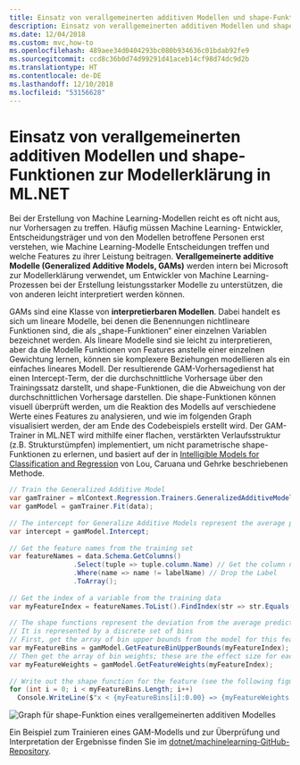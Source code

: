 ```yaml
---
title: Einsatz von verallgemeinerten additiven Modellen und shape-Funktionen zur Modellerklärung in ML.NET
description: Einsatz von verallgemeinerten additiven Modellen und shape-Funktionen zur Modellerklärung in ML.NET
ms.date: 12/04/2018
ms.custom: mvc,how-to
ms.openlocfilehash: 489aee34d0404293bc080b934636c01bdab92fe9
ms.sourcegitcommit: ccd8c36b0d74d99291d41aceb14cf98d74dc9d2b
ms.translationtype: HT
ms.contentlocale: de-DE
ms.lasthandoff: 12/10/2018
ms.locfileid: "53156628"
---
```

# <a name="use-generalized-additive-models-and-shape-functions-for-model-explainability-in-mlnet"></a>Einsatz von verallgemeinerten additiven Modellen und shape-Funktionen zur Modellerklärung in ML.NET

Bei der Erstellung von Machine Learning-Modellen reicht es oft nicht aus, nur Vorhersagen zu treffen. Häufig müssen Machine Learning- Entwickler, Entscheidungsträger und von den Modellen betroffene Personen erst verstehen, wie Machine Learning-Modelle Entscheidungen treffen und welche Features zu ihrer Leistung beitragen. **Verallgemeinerte additive Modelle (Generalized Additive Models, GAMs)** werden intern bei Microsoft zur Modellerklärung verwendet, um Entwickler von Machine Learning-Prozessen bei der Erstellung leistungsstarker Modelle zu unterstützen, die von anderen leicht interpretiert werden können.

GAMs sind eine Klasse von **interpretierbaren Modellen**. Dabei handelt es sich um lineare Modelle, bei denen die Benennungen nichtlineare Funktionen sind, die als „shape-Funktionen“ einer einzelnen Variablen bezeichnet werden. Als lineare Modelle sind sie leicht zu interpretieren, aber da die Modelle Funktionen von Features anstelle einer einzelnen Gewichtung lernen, können sie komplexere Beziehungen modellieren als ein einfaches lineares Modell. Der resultierende GAM-Vorhersagedienst hat einen Intercept-Term, der die durchschnittliche Vorhersage über den Trainingssatz darstellt, und shape-Funktionen, die die Abweichung von der durchschnittlichen Vorhersage darstellen. Die shape-Funktionen können visuell überprüft werden, um die Reaktion des Modells auf verschiedene Werte eines Features zu analysieren, und wie im folgenden Graph visualisiert werden, der am Ende des Codebeispiels erstellt wird. Der GAM-Trainer in ML.NET wird mithilfe einer flachen, verstärkten Verlaufsstruktur (z.B. Strukturstümpfen) implementiert, um nicht parametrische shape-Funktionen zu erlernen, und basiert auf der in [Intelligible Models for Classification and Regression](https://www.cs.cornell.edu/~yinlou/papers/lou-kdd12.pdf) von Lou, Caruana und Gehrke beschriebenen Methode.

```csharp
// Train the Generalized Additive Model
var gamTrainer = mlContext.Regression.Trainers.GeneralizedAdditiveModels()
var gamModel = gamTrainer.Fit(data);
 
// The intercept for Generalize Additive Models represent the average prediction for the training data
var intercept = gamModel.Intercept;
 
// Get the feature names from the training set
var featureNames = data.Schema.GetColumns()
                .Select(tuple => tuple.column.Name) // Get the column names
                .Where(name => name != labelName) // Drop the Label
                .ToArray();
 
// Get the index of a variable from the training data
var myFeatureIndex = featureNames.ToList().FindIndex(str => str.Equals("MyFeature"));
 
// The shape functions represent the deviation from the average prediction as a function of the feature value
// It is represented by a discrete set of bins
// First, get the array of bin upper bounds from the model for this feature
var myFeatureBins = gamModel.GetFeatureBinUpperBounds(myFeatureIndex);
// Then get the array of bin weights; these are the effect size for each bin
var myFeatureWeights = gamModel.GetFeatureWeights(myFeatureIndex);
 
// Write out the shape function for the feature (see the following figure for what this looks like)
for (int i = 0; i < myFeatureBins.Length; i++)
  Console.WriteLine($"x < {myFeatureBins[i]:0.00} => {myFeatureWeights[i]:0.000}");
```

![Graph für shape-Funktion eines verallgemeinerten additiven Modelles](./media/use-gams-for-model-explainability/gam-shape-function-graph.png)

Ein Beispiel zum Trainieren eines GAM-Modells und zur Überprüfung und Interpretation der Ergebnisse finden Sie im [dotnet/machinelearning-GitHub-Repository](https://github.com/dotnet/machinelearning/blob/master/docs/samples/Microsoft.ML.Samples/Dynamic/GeneralizedAdditiveModels.cs).